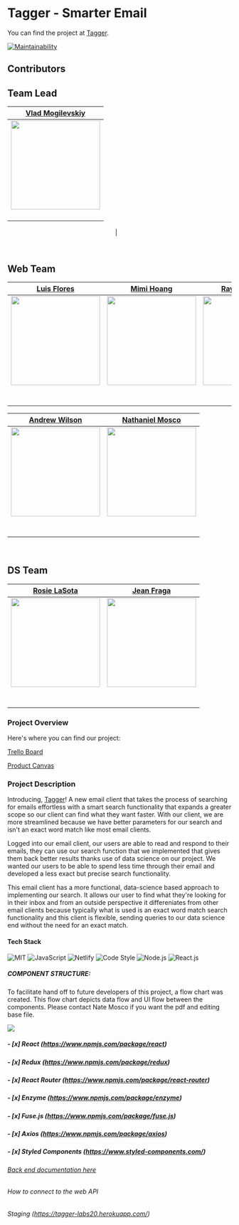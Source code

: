 # Tagger - Smarter Email

You can find the project at [Tagger](https://tagger-lab.netlify.com/).

[![Maintainability](https://api.codeclimate.com/v1/badges/f0e8023998589cc4d94f/maintainability)](https://codeclimate.com/github/Lambda-School-Labs/tagger-fe/maintainability)

## Contributors

<h2>Team Lead</h2>
<center>

|                                              [Vlad Mogilevskiy](https://github.com/vladmog)                                               |
| :---------------------------------------------------------------------------------------------------------------------------------------: |
| [<img src="https://github.com/Lambda-School-Labs/tagger-fe/blob/master/src/images/Vlad.jpg" width = "200" />](https://github.com/vladmog) |
|                           [<img src="https://github.com/favicon.ico" width="15"> ](https://github.com/vladmog)                            |

|[<img src="https://static.licdn.com/sc/h/al2o9zrvru7aqj8e1x2rzsrca" width="15"> ](https://www.linkedin.com/in/vladmog/)

</center>

<br>
<h2>Web Team</h2>

|                                                 [Luis Flores](https://github.com/lflores0214)                                                 |                                                 [Mimi Hoang](https://github.com/meowmimi1)                                                  |                                                 [Raymond Trinh](https://github.com/RaymondTrinh91)                                                  |
| :-------------------------------------------------------------------------------------------------------------------------------------------: | :-----------------------------------------------------------------------------------------------------------------------------------------: | :-------------------------------------------------------------------------------------------------------------------------------------------------: |
| [<img src="https://github.com/Lambda-School-Labs/tagger-fe/blob/master/src/images/Luis.jpg" width = "200" />](https://github.com/lflores0214) | [<img src="https://github.com/Lambda-School-Labs/tagger-fe/blob/master/src/images/Mimi.png" width = "200" />](https://github.com/meowmimi1) | [<img src="https://github.com/Lambda-School-Labs/tagger-fe/blob/master/src/images/Raymond.jpg" width = "200" />](https://github.com/RaymondTrinh91) |
|                           [<img src="https://github.com/favicon.ico" width="15"> ](https://github.com/lflores0214)                            |                           [<img src="https://github.com/favicon.ico" width="15"> ](https://github.com/meowmimi1)                            |                             [<img src="https://github.com/favicon.ico" width="15"> ](https://github.com/RaymondTrinh91)                             |
|     [<img src="https://static.licdn.com/sc/h/al2o9zrvru7aqj8e1x2rzsrca" width="15"> ](https://www.linkedin.com/in/luis-flores-523141194/)     |    [<img src="https://static.licdn.com/sc/h/al2o9zrvru7aqj8e1x2rzsrca" width="15"> ](https://www.linkedin.com/in/mimi-hoang-b09912189/)     |       [<img src="https://static.licdn.com/sc/h/al2o9zrvru7aqj8e1x2rzsrca" width="15"> ](https://www.linkedin.com/in/raymond-trinh-39115412a/)       |

|                                                  [Andrew Wilson](https://github.com/easyas123l1)                                                   |                                               [Nathaniel Mosco](https://github.com/natemosco)                                               |
| :------------------------------------------------------------------------------------------------------------------------------------------------: | :-----------------------------------------------------------------------------------------------------------------------------------------: |
| [<img src="https://github.com/Lambda-School-Labs/tagger-fe/blob/readme2.0/src/images/Andrew.jpg" width = "200" />](https://github.com/easyas123l1) | [<img src="https://github.com/Lambda-School-Labs/tagger-fe/blob/master/src/images/Nate.png" width = "200" />](https://github.com/natemosco) |
|                              [<img src="https://github.com/favicon.ico" width="15"> ](https://github.com/easyas123l1)                              |                           [<img src="https://github.com/favicon.ico" width="15"> ](https://github.com/natemosco)                            |
|      [<img src="https://static.licdn.com/sc/h/al2o9zrvru7aqj8e1x2rzsrca" width="15"> ](https://www.linkedin.com/in/andrew-wilson-055b55174/)       |     [<img src="https://static.licdn.com/sc/h/al2o9zrvru7aqj8e1x2rzsrca" width="15"> ](https://www.linkedin.com/in/nate-mosco-98888ab4/)     |

<br>
<h2>DS Team</h2>

|                                                 [Rosie LaSota](https://github.com/apathyhill)                                                 |                                                 [Jean Fraga](https://github.com/JeanFraga)                                                  |
| :-------------------------------------------------------------------------------------------------------------------------------------------: | :-----------------------------------------------------------------------------------------------------------------------------------------: |
| [<img src="https://github.com/Lambda-School-Labs/tagger-fe/blob/master/src/images/Rosie.jpg" width = "200" />](https://github.com/apathyhill) | [<img src="https://github.com/Lambda-School-Labs/tagger-fe/blob/master/src/images/Jean.jpg" width = "200" />](https://github.com/JeanFraga) |
|                            [<img src="https://github.com/favicon.ico" width="15"> ](https://github.com/apathyhill)                            |                           [<img src="https://github.com/favicon.ico" width="15"> ](https://github.com/JeanFraga)                            |
|          [<img src="https://static.licdn.com/sc/h/al2o9zrvru7aqj8e1x2rzsrca" width="15"> ](https://www.linkedin.com/in/apathyhill/)           |          [<img src="https://static.licdn.com/sc/h/al2o9zrvru7aqj8e1x2rzsrca" width="15"> ](https://www.linkedin.com/in/jeanfraga/)          |

</center>

### Project Overview

Here's where you can find our project:

[Trello Board](https://trello.com/b/fxTQlX74/labs-20-tagger-smarter-email)

[Product Canvas](https://www.notion.so/Tagger-Smarter-Email-01673a2ed9e54cb8834b959ad39f7de2)

### Project Description

Introducing, [Tagger](https://tagger-lab.netlify.com/)! A new email client that takes the process of searching for emails effortless with a smart search functionality that expands a greater scope so our client can find what they want faster. With our client, we are more streamlined because we have better parameters for our search and isn't an exact word match like most email clients.

Logged into our email client, our users are able to read and respond to their emails, they can use our search function that we implemented that gives them back better results thanks use of data science on our project. We wanted our users to be able to spend less time through their email and developed a less exact but precise search functionality.

This email client has a more functional, data-science based approach to implementing our search. It allows our user to find what they're looking for in their inbox and from an outside perspective it differeniates from other email clients because typically what is used is an exact word match search functionality and this client is flexible, sending queries to our data science end without the need for an exact match.

#### Tech Stack

![MIT](https://img.shields.io/packagist/l/doctrine/orm.svg)
![JavaScript](https://img.shields.io/badge/Language-JavaScript-blue)
![Netlify](https://api.netlify.com/api/v1/badges/b5c4db1c-b10d-42c3-b157-3746edd9e81d/deploy-status)
![Code Style](https://img.shields.io/badge/code_style-prettier-ff69b4.svg?style=flat-square)
![Node.js](https://img.shields.io/badge/node.js-green)
![React.js](https://img.shields.io/badge/React-red)

##### COMPONENT STRUCTURE:

To facilitate hand off to future developers of this project, a flow chart was created. This flow chart depicts data flow and UI flow between the components. Please contact Nate Mosco if you want the pdf and editing base file.

[<img src="https://imgur.com/kxWmMdI.jpg">](https://imgur.com/kxWmMdI.jpg)

##### - [x] React (https://www.npmjs.com/package/react)

##### - [x] Redux (https://www.npmjs.com/package/redux)

##### - [x] React Router (https://www.npmjs.com/package/react-router)

##### - [x] Enzyme (https://www.npmjs.com/package/enzyme)

##### - [x] Fuse.js (https://www.npmjs.com/package/fuse.js)

##### - [x] Axios (https://www.npmjs.com/package/axios)

##### - [x] Styled Components (https://www.styled-components.com/)

###### [Back end documentation here](https://github.com/Lambda-School-Labs/tagger-be/blob/master/README.md)

###### How to connect to the web API

###### Staging (https://tagger-labs20.herokuapp.com/)
